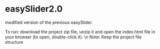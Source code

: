 # easySlider2.0
modified version of the previous easySlider.

To run: download the project zip file, unzip it and open the index.html file in your browser (to open, double-click it).
\n
Note: Keep the project file structure

